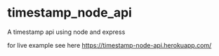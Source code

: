 # timestamp_node_api
A timestamp api using node and express

for live example see here 
https://timestamp-node-api.herokuapp.com/
